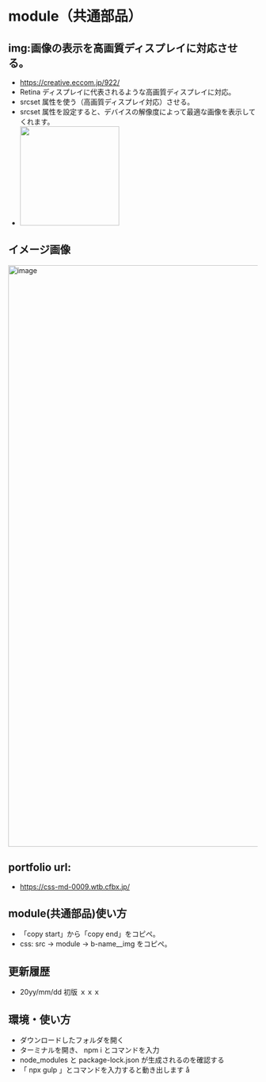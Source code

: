 # module（共通部品）

## img:画像の表示を高画質ディスプレイに対応させる。

- https://creative.eccom.jp/922/
- Retina ディスプレイに代表されるような高画質ディスプレイに対応。
- srcset 属性を使う（高画質ディスプレイ対応）させる。
- srcset 属性を設定すると、デバイスの解像度によって最適な画像を表示してくれます。
- <img src="mameta@2x.png"
  srcset="mameta@2x.png 1x, mameta@3x.png.jpg 2x"
  width="200" height=""
  alt="">

## イメージ画像
<img width="1172" alt="image" src="https://user-images.githubusercontent.com/99580997/155713295-444040ea-c483-4fb9-997d-7b0e237acdc5.png">

## portfolio url:

- https://css-md-0009.wtb.cfbx.jp/

## module(共通部品)使い方

- 「copy start」から「copy end」をコピペ。
- css: src -> module -> b-name\_\_img をコピペ。

## 更新履歴

- 20yy/mm/dd 初版 ｘｘｘ

## 環境・使い方

- ダウンロードしたフォルダを開く
- ターミナルを開き、 npm i とコマンドを入力
- node_modules と package-lock.json が生成されるのを確認する
- 「 npx gulp 」とコマンドを入力すると動き出します
  å
